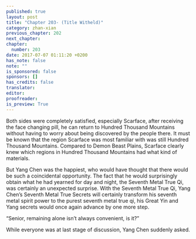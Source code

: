 ```yaml
---
published: true
layout: post
title: "Chapter 203- (Title Witheld)"
category: zhan-xian
previous_chapter: 202
next_chapter: 
chapter:
  number: 203
date: 2017-07-07 01:11:20 +0200
has_note: false
note: ""
is_sponsored: false
sponsors: []
has_credits: false
translator:
editor:
proofreader:
is_preview: True
---
```

   
Both sides were completely satisfied, especially Scarface, after receiving the face changing pill, he can return to Hundred Thousand Mountains without having to worry about being discovered by the people there. It must be known that the region Scarface was most familiar with was still Hundred Thousand Mountains. Compared to Demon Beast Plains, Scarface clearly knew which regions in Hundred Thousand Mountains had what kind of materials. 
 
But Yang Chen was the happiest, who would have thought that there would be such a coincidental opportunity. The fact that he would surprisingly obtain what he had yearned for day and night, the Seventh Metal True Qi, was certainly an unexpected surprise. With the Seventh Metal True Qi, Yang Chen’s Seventh Metal True Secrets will certainly transform his seventh metal spirit power to the purest seventh metal true qi, his Great Yin and Yang secrets would once again advance by one more step. 
   
“Senior, remaining alone isn’t always convenient, is it?”

While everyone was at last stage of discussion, Yang Chen suddenly asked.
